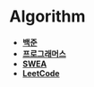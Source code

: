 # Algorithm

- **[백준](https://github.com/thdqudgns/Baekjoon/tree/main/%EB%B0%B1%EC%A4%80)**
- **[프로그래머스](https://github.com/thdqudgns/Algorithm/tree/main/%ED%94%84%EB%A1%9C%EA%B7%B8%EB%9E%98%EB%A8%B8%EC%8A%A4)**
- **[SWEA](https://github.com/thdqudgns/Algorithm/tree/main/SWEA)**
- **[LeetCode](https://github.com/thdqudgns/LeetCode)**
